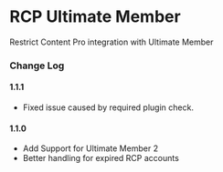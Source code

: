 # RCP Ultimate Member
Restrict Content Pro integration with Ultimate Member

### Change Log

#### 1.1.1
* Fixed issue caused by required plugin check. 

#### 1.1.0
* Add Support for Ultimate Member 2
* Better handling for expired RCP accounts
